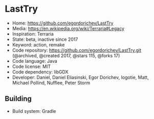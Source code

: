 # LastTry

- Home: https://github.com/egordorichev/LastTry
- Media: https://en.wikipedia.org/wiki/Terraria#Legacy
- Inspiration: Terraria
- State: beta, inactive since 2017
- Keyword: action, remake
- Code repository: https://github.com/egordorichev/LastTry.git (@archived, @created 2017, @stars 115, @forks 17)
- Code language: Java
- Code license: MIT
- Code dependency: libGDX
- Developer: Daniel, Daniel Eliasinski, Egor Dorichev, logotie, Matt, Michael Pollind, Nufflee, Peter Storm

## Building

- Build system: Gradle
